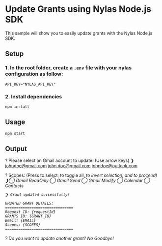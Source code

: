 # Update Grants using Nylas Node.js SDK

This sample will show you to easily update grants with the Nylas Node.js SDK.

## Setup

### 1. In the root folder, create a `.env` file with your nylas configuration as follow:

```
API_KEY="NYLAS_API_KEY"
```

### 2. Install dependencies

```bash
npm install
```

## Usage

```bash
npm start
```

## Output

? Please select an Gmail account to update: (Use arrow keys)
❯ johndoe@gmail.com
john.doe@gmail.com
johndoe@outlook.com

? Scopes: (Press <space> to select, <a> to toggle all, <i> to invert selection, and <enter> to proceed)
❯◯ Gmail ReadOnly
◯ Gmail Send
◯ Gmail Modify
◯ Calendar
◯ Contacts

    ❯ Grant updated successfully!

    UPDATED GRANT DETAILS:
    ===============================
    Request ID: {requestId}
    GRANTS ID: {GRANT_ID}
    Email: {EMAIL}
    Scopes: {SCOPES}
    ===============================

? Do you want to update another grant? No
Goodbye!
